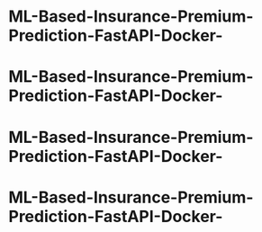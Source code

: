 # ML-Based-Insurance-Premium-Prediction-FastAPI-Docker-
# ML-Based-Insurance-Premium-Prediction-FastAPI-Docker-
# ML-Based-Insurance-Premium-Prediction-FastAPI-Docker-
# ML-Based-Insurance-Premium-Prediction-FastAPI-Docker-
